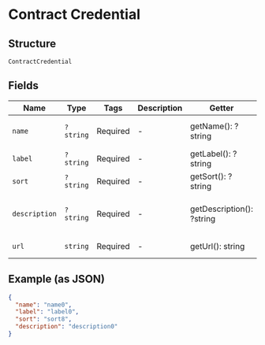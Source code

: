 
# Contract Credential

## Structure

`ContractCredential`

## Fields

| Name | Type | Tags | Description | Getter | Setter |
|  --- | --- | --- | --- | --- | --- |
| `name` | `?string` | Required | - | getName(): ?string | setName(?string name): void |
| `label` | `?string` | Required | - | getLabel(): ?string | setLabel(?string label): void |
| `sort` | `?string` | Required | - | getSort(): ?string | setSort(?string sort): void |
| `description` | `?string` | Required | - | getDescription(): ?string | setDescription(?string description): void |
| `url` | `string` | Required | - | getUrl(): string | setUrl(string url): void |

## Example (as JSON)

```json
{
  "name": "name0",
  "label": "label0",
  "sort": "sort8",
  "description": "description0"
}
```

